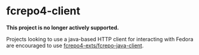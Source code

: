 fcrepo4-client
==============

**This project is no longer actively supported.**

Projects looking to use a java-based HTTP client for interacting with Fedora are encouraged to use
[fcrepo4-exts/fcrepo-java-client](https://github.com/fcrepo4-exts/fcrepo-java-client).

